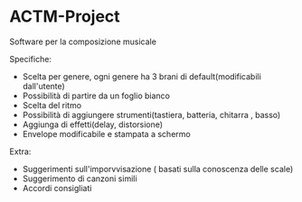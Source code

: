 # ACTM-Project

Software per la composizione musicale

Specifiche:
* Scelta per genere, ogni genere ha 3 brani di default(modificabili dall'utente)
* Possibilità di partire da un foglio bianco
* Scelta del ritmo
* Possibilità di aggiungere strumenti(tastiera, batteria, chitarra , basso)
* Aggiunga di effetti(delay, distorsione)
* Envelope modificabile e stampata a schermo

Extra:
* Suggerimenti sull'imporvvisazione ( basati sulla conoscenza delle scale)
* Suggerimento di canzoni simili
* Accordi consigliati
  
